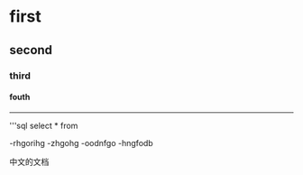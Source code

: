 # first
## second
### third
#### fouth
---
'''sql
select * from

-rhgorihg
-zhgohg
-oodnfgo
-hngfodb

中文的文档
